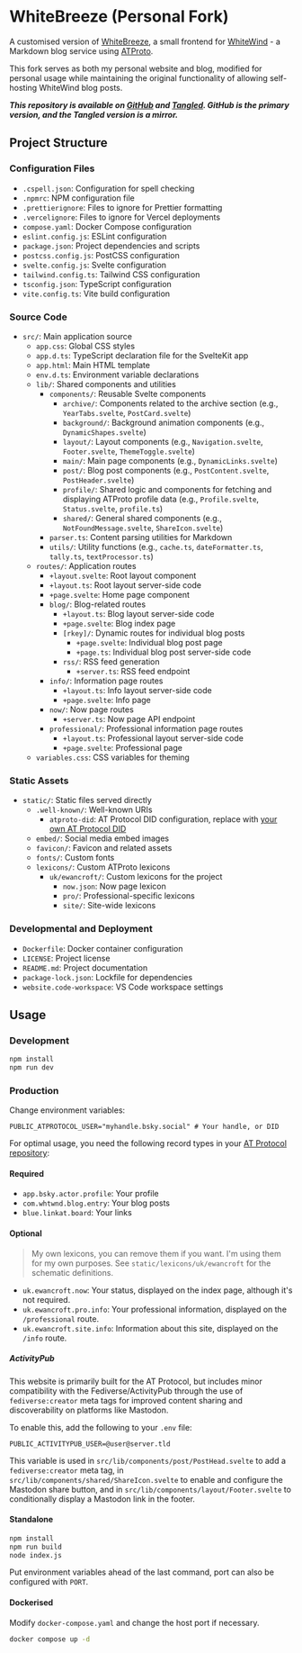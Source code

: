 # WhiteBreeze (Personal Fork)

A customised version of [WhiteBreeze](https://github.com/hugeblank/whitebreeze), a small frontend for [WhiteWind](https://whtwnd.com/) - a Markdown blog service using [ATProto](https://atproto.com/).

This fork serves as both my personal website and blog, modified for personal usage while maintaining the original functionality of allowing self-hosting WhiteWind blog posts.

**_This repository is available on [GitHub](https://github.com/ewanc26/website) and [Tangled](https://tangled.sh/did:plc:ofrbh253gwicbkc5nktqepol/website). GitHub is the primary version, and the Tangled version is a mirror._**

## Project Structure

### Configuration Files

- `.cspell.json`: Configuration for spell checking
- `.npmrc`: NPM configuration file
- `.prettierignore`: Files to ignore for Prettier formatting
- `.vercelignore`: Files to ignore for Vercel deployments
- `compose.yaml`: Docker Compose configuration
- `eslint.config.js`: ESLint configuration
- `package.json`: Project dependencies and scripts
- `postcss.config.js`: PostCSS configuration
- `svelte.config.js`: Svelte configuration
- `tailwind.config.ts`: Tailwind CSS configuration
- `tsconfig.json`: TypeScript configuration
- `vite.config.ts`: Vite build configuration

### Source Code

- `src/`: Main application source
  - `app.css`: Global CSS styles
  - `app.d.ts`: TypeScript declaration file for the SvelteKit app
  - `app.html`: Main HTML template
  - `env.d.ts`: Environment variable declarations
  - `lib/`: Shared components and utilities
    - `components/`: Reusable Svelte components
      - `archive/`: Components related to the archive section (e.g., `YearTabs.svelte`, `PostCard.svelte`)
      - `background/`: Background animation components (e.g., `DynamicShapes.svelte`)
      - `layout/`: Layout components (e.g., `Navigation.svelte`, `Footer.svelte`, `ThemeToggle.svelte`)
      - `main/`: Main page components (e.g., `DynamicLinks.svelte`)
      - `post/`: Blog post components (e.g., `PostContent.svelte`, `PostHeader.svelte`)
      - `profile/`: Shared logic and components for fetching and displaying ATProto profile data (e.g., `Profile.svelte`, `Status.svelte`, `profile.ts`)
      - `shared/`: General shared components (e.g., `NotFoundMessage.svelte`, `ShareIcon.svelte`)
    - `parser.ts`: Content parsing utilities for Markdown
    - `utils/`: Utility functions (e.g., `cache.ts`, `dateFormatter.ts`, `tally.ts`, `textProcessor.ts`)
  - `routes/`: Application routes
    - `+layout.svelte`: Root layout component
    - `+layout.ts`: Root layout server-side code
    - `+page.svelte`: Home page component
    - `blog/`: Blog-related routes
      - `+layout.ts`: Blog layout server-side code
      - `+page.svelte`: Blog index page
      - `[rkey]/`: Dynamic routes for individual blog posts
        - `+page.svelte`: Individual blog post page
        - `+page.ts`: Individual blog post server-side code
      - `rss/`: RSS feed generation
        - `+server.ts`: RSS feed endpoint
    - `info/`: Information page routes
      - `+layout.ts`: Info layout server-side code
      - `+page.svelte`: Info page
    - `now/`: Now page routes
      - `+server.ts`: Now page API endpoint
    - `professional/`: Professional information page routes
      - `+layout.ts`: Professional layout server-side code
      - `+page.svelte`: Professional page
  - `variables.css`: CSS variables for theming

### Static Assets

- `static/`: Static files served directly
  - `.well-known/`: Well-known URIs
    - `atproto-did`: AT Protocol DID configuration, replace with [your own AT Protocol DID](https://atproto.com/guides/glossary#did-decentralized-id)
  - `embed/`: Social media embed images
  - `favicon/`: Favicon and related assets
  - `fonts/`: Custom fonts
  - `lexicons/`: Custom ATProto lexicons
    - `uk/ewancroft/`: Custom lexicons for the project
      - `now.json`: Now page lexicon
      - `pro/`: Professional-specific lexicons
      - `site/`: Site-wide lexicons

### Developmental and Deployment

- `Dockerfile`: Docker container configuration
- `LICENSE`: Project license
- `README.md`: Project documentation
- `package-lock.json`: Lockfile for dependencies
- `website.code-workspace`: VS Code workspace settings

## Usage

### Development

```sh
npm install
npm run dev
```

### Production

Change environment variables:

```env
PUBLIC_ATPROTOCOL_USER="myhandle.bsky.social" # Your handle, or DID
```

For optimal usage, you need the following record types in your [AT Protocol repository](https://atproto.com/specs/repository):

#### Required

- `app.bsky.actor.profile`: Your profile
- `com.whtwnd.blog.entry`: Your blog posts
- `blue.linkat.board`: Your links

#### Optional

> My own lexicons, you can remove them if you want. I'm using them for my own purposes. See `static/lexicons/uk/ewancroft` for the schematic definitions.

- `uk.ewancroft.now`: Your status, displayed on the index page, although it's not required.
- `uk.ewancroft.pro.info`: Your professional information, displayed on the `/professional` route.
- `uk.ewancroft.site.info`: Information about this site, displayed on the `/info` route.

##### ActivityPub

This website is primarily built for the AT Protocol, but includes minor compatibility with the Fediverse/ActivityPub through the use of `fediverse:creator` meta tags for improved content sharing and discoverability on platforms like Mastodon.

To enable this, add the following to your `.env` file:

```env
PUBLIC_ACTIVITYPUB_USER=@user@server.tld
```

This variable is used in `src/lib/components/post/PostHead.svelte` to add a `fediverse:creator` meta tag, in `src/lib/components/shared/ShareIcon.svelte` to enable and configure the Mastodon share button, and in `src/lib/components/layout/Footer.svelte` to conditionally display a Mastodon link in the footer.

#### Standalone

```sh
npm install
npm run build
node index.js
```

Put environment variables ahead of the last command, port can also be configured with `PORT`.

#### Dockerised

Modify `docker-compose.yaml` and change the host port if necessary.

```sh
docker compose up -d
```
